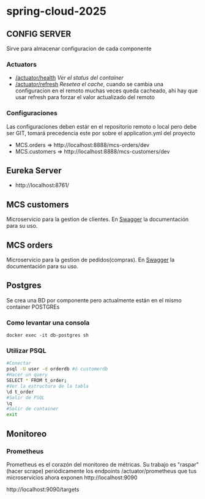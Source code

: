 # spring-cloud-2025
## CONFIG SERVER
Sirve para almacenar configuracion de cada componente 
### Actuators
* [/actuator/health](http://localhost:8888/actuator/health) *Ver el status del container*
* [/actuator/refresh](http://localhost:8888/actuator/refresh) *Resetea el cache*, cuando se cambia una configuracion en el remoto muchas veces queda cacheado, ahi hay que usar refresh para forzar el valor actualizado del remoto
### Configuraciones 
Las configuraciones deben estár en el repositorio remoto o local pero debe ser GIT, tomará precedencia este por sobre el application.yml del proyecto 
* MCS.orders => http://localhost:8888/mcs-orders/dev
* MCS.customers => http://localhost:8888/mcs-customers/dev

## Eureka Server 
* http://localhost:8761/

## MCS customers
Microservicio para la gestion de clientes. En 
[Swagger](http://localhost:8080/mcs-customers/swagger-ui/index.html) la documentación para su uso.


## MCS orders
Microservicio para la gestion de pedidos(compras). En 
[Swagger](http://localhost:8081/mcs-orders/swagger-ui/index.html) la documentación para su uso.


## Postgres 
Se crea una BD por componente pero actualmente están en el mismo container POSTGREs
### Como levantar una consola
`docker exec -it db-postgres sh`
### Utilizar PSQL
```bash
#Conectar
psql -U user -d orderdb #ó customerdb 
#Hacer un query
SELECT * FROM t_order;
#Ver la estructura de la tabla 
\d t_order
#Salir de PSQL
\q
#Salir de container
exit

```

## Monitoreo
### Prometheus
Prometheus es el corazón del monitoreo de métricas. Su trabajo es "raspar" (hacer scrape) periódicamente los endpoints /actuator/prometheus que tus microservicios ahora exponen
http://localhost:9090

http://localhost:9090/targets 

